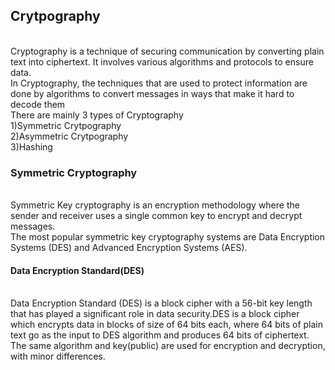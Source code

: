 <h2>Crytpography</h2>
<br>
Cryptography is a technique of securing communication by converting plain text into ciphertext. It involves various algorithms and protocols to ensure data.
<br>
In Cryptography, the techniques that are used to protect information are done by algorithms to convert messages in ways that make it hard to decode them
<br>
There are mainly 3 types of Cryptography
<br>
1)Symmetric Crytpography
<br>
2)Asymmetric Crytpography
<br>
3)Hashing

<br>

<h3>Symmetric Cryptography</h3>
<br>
Symmetric Key cryptography is an encryption methodology where the sender and receiver uses a single common key to encrypt and decrypt messages.
<br>
The most popular symmetric key cryptography systems are Data Encryption Systems (DES) and Advanced Encryption Systems (AES).
<br>

<h4>Data Encryption Standard(DES)</h4>
<br>
Data Encryption Standard (DES) is a block cipher with a 56-bit key length that has played a significant role in data security.DES is a block cipher which encrypts data in blocks of size of 64 bits each, where 64 bits of plain text go as the input to DES algorithm and produces 64 bits of ciphertext. The same algorithm and key(public) are used for encryption and decryption, with minor differences.

<br>